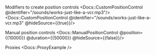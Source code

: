 Modifiers to create position controls
<Docs::CustomPositionControl @identifier="/sounds/works-just-like-a-vcr.mp3"/>
<Docs::CustomPositionControl @identifier="/sounds/works-just-like-a-vcr.mp3" @hideSource={{true}}/>


Manual position controls
<Docs::ManualPositionControl @position={{10000}} @duration={{50000}} @hideSource={{false}}/>

Proxies
<Docs::ProxyExample />
